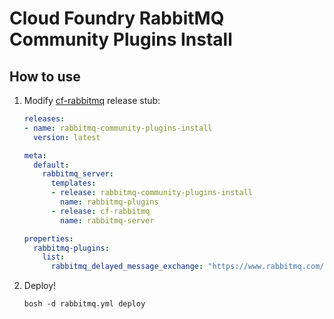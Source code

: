 # Cloud Foundry RabbitMQ Community Plugins Install

## How to use

1. Modify [cf-rabbitmq](https://github.com/pivotal-cf/cf-rabbitmq-release) release stub:

	```yaml
	releases:
	- name: rabbitmq-community-plugins-install
	  version: latest

	meta:
	  default:
	    rabbitmq_server:
	      templates:
	      - release: rabbitmq-community-plugins-install
	        name: rabbitmq-plugins
	      - release: cf-rabbitmq
	        name: rabbitmq-server

	properties:
	  rabbitmq-plugins:
	    list:
	      rabbitmq_delayed_message_exchange: "https://www.rabbitmq.com/community-plugins/v3.6.x/rabbitmq_delayed_message_exchange-0.0.1.ez"
	```

2. Deploy!

    ```
    bosh -d rabbitmq.yml deploy
    ```
